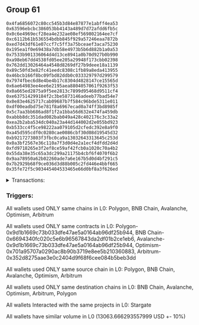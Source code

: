 ## Group 61

```0x3029be7687e12158c8e68f5fbfa1c51e4a5f134d
0x4fa6856072c80cc545b3d84e87877e1abff4ea53
0x63596ebcbc386053bb4143a489d7d72afdd6fb5c
0x0c6e4969ecf28ea4e232ae08ef569802164ee7cf
0xc6112b61b536554bdbb845f929a57246eaa7872b
0xed7d43df61e07ccf7c5ff3a75bceaef3aca75230
0x195ea1f0e69438a7db58e4973b5b6d882b1a0a53
0x7533b901336064d4d13ce8941a0b70d927b0b990
0xa98eb67dd4538fd05ee205a29948f173cbb02398
0x762dd13026464a4548d8269df27b9deee18a1139
0x89c50fd3e82fc41eedc8308c1fb89a8eda413955
0x46bcb166f8bc09fbd82ddb0c033329797d299579
0x7974fbec6d8e4be4b17c8304d4828147ce15565d
0x6ae64983ee4ee6e2195aea8804057061f9263f53
0x0a665ed2875a9f5ee2813c7899d95468d9511cf4
0xe637514299184f2c3be5873146adeeb77bad54e7
0x0e83e4625717cab09687b7f584c96bde5311e011
0xdf00eadbd75e781f8a6967ecad0a74ff3bd8985f
0x5c7aa3bb686ad8f1f2a1bba56d632e474fa459db
0xabbb8dc351dad082bab049a428c402176c3c33a2
0xea2b2aba534dc040a23a44d144002d2e055bd923
0xb533cc4f5ce98222aa079105d2cfedc392e8a9f0
0xa45d595cdf0c0280cae0086cbf30d08d19545d32
0xb9217273803f3fbc0ca9a13032643313645c253d
0x0a3bf2567e36c110a7f3d0d4e2a1ecf4dfdd2d4d
0xfd9718265e3f2ef8ce59af42fcb0a1020c70a4b2
0x55da38e35c65a3dc299a21175b4cbf6f4070f6b2
0x9aa78950a62b02260ade7a6e167b5d0d4bf291c5
0x7b2929b68f9ce036d3d88b005c2fd446e4bbf665
0x35fe72f5c903445404533465e66d0bf8a3f626ed
```
<details>
<summary>Transactions:</summary>

Hashes: 

Wallet: 0x3029be7687e12158c8e68f5fbfa1c51e4a5f134d

       Hash: 0xa95c0de80f4d197bf90f651ddfc2f0752878f142580ba1589037f512bb36c07e
         - source chain: Polygon
         - destination chain: BNB Chain
         - project: Stargate
         - contract: 0x9d1b1669c73b033dfe47ae5a0164ab96df25b944
         - value USD: 2598.059928971
       Hash: 0x86efdf6ce1ce4ae63f7edb240108cd75f427541819abd63bf3c0f585224bf8be
         - source chain: BNB Chain
         - destination chain: Avalanche
         - project: Stargate
         - contract: 0x6694340fc020c5e6b96567843da2df01b2ce1eb6
         - value USD: 2598.56900977
       Hash: 0x4eab4cb7f50cb716eef00c60385e3399dc8519bddb2382a7c94bf01385a6b562
         - source chain: Avalanche
         - destination chain: Optimism
         - project: Stargate
         - contract: 0x9d1b1669c73b033dfe47ae5a0164ab96df25b944
         - value USD: 2595.524246438
       Hash: 0x4bb86129cf5ea6f33747d15eb1663d88b9f5ea68618cbb89b59e16577c4cac09
         - source chain: Optimism
         - destination chain: Arbitrum
         - project: Stargate
         - contract: 0x701a95707a0290ac8b90b3719e8ee5b210360883
         - value USD: 2593.947476908
       Hash: 0xe65c35d68c1e119bb2fc259b0d9bb10a743ebb850af3eac4b3b65a2da5f4394e
         - source chain: Arbitrum
         - destination chain: Optimism
         - project: Stargate
         - contract: 0x352d8275aae3e0c2404d9f68f6cee084b5beb3dd
         - value USD: 2592.391108852
       Hash: 0xe6afee6e71194d764519d0cd1c321cd33b1afdde374f47106aa5a35dc0a1beb3
         - source chain: Arbitrum
         - destination chain: Polygon
         - project: Stargate
         - contract: 0x352d8275aae3e0c2404d9f68f6cee084b5beb3dd
         - value USD: 85.174522619
Wallet: 0x4fa6856072c80cc545b3d84e87877e1abff4ea53

       Hash:0x384458eba333bea3d8693cab0dec75d03db921f36afebbea229e25b13208781f
         - source chain: Polygon
         - destination chain: BNB Chain
         - project: Stargate
         - contract: 0x9d1b1669c73b033dfe47ae5a0164ab96df25b944
         - value USD: 2598.137951132
       Hash:0xaae6459f0701b1107ede4670a517a85e26b3415eb5a1da7ecc4db79494a99a78
         - source chain: BNB Chain
         - destination chain: Arbitrum
         - project: Stargate
         - contract: 0x6694340fc020c5e6b96567843da2df01b2ce1eb6
         - value USD: 2597.044924854
       Hash:0x8990790470464e41c07cb8f9e72875e96ea10f38f2f325067a6580630905d298
         - source chain: Arbitrum
         - destination chain: Optimism
         - project: Stargate
         - contract: 0x352d8275aae3e0c2404d9f68f6cee084b5beb3dd
         - value USD: 2593.982489853
       Hash:0xb716b65b990afd5245c082acb163d6393bedac5cfac159444c10fa86120d4c56
         - source chain: Optimism
         - destination chain: Avalanche
         - project: Stargate
         - contract: 0x701a95707a0290ac8b90b3719e8ee5b210360883
         - value USD: 2591.833067351
       Hash:0x302a76599af8f480d925c1d0a6d5c16e1f2d960728887d4fe869d08de6f915b8
         - source chain: Avalanche
         - destination chain: Arbitrum
         - project: Stargate
         - contract: 0x9d1b1669c73b033dfe47ae5a0164ab96df25b944
         - value USD: 2587.298323341
       Hash:0x4e64d33965ad133f6b9f99493656e1ee0fbcbaeeb9f97f9f3d6234276b45ffac
         - source chain: Arbitrum
         - destination chain: Polygon
         - project: Stargate
         - contract: 0x352d8275aae3e0c2404d9f68f6cee084b5beb3dd
         - value USD: 81.95792674
       Hash:0xd1bb7b9ee1c3ec1ad6fd346c0a8a30133ce53b3a949948faf536e314be6d383f
         - source chain: Polygon
         - destination chain: Arbitrum
         - project: Stargate
         - contract: 0x9d1b1669c73b033dfe47ae5a0164ab96df25b944
         - value USD: 10.883507205
Wallet: 0x63596ebcbc386053bb4143a489d7d72afdd6fb5c

       Hash:0x4fd2d0719c8e13501c67555c7eb9686021086294f58e38f068858efe21c78869
         - source chain: Polygon
         - destination chain: BNB Chain
         - project: Stargate
         - contract: 0x9d1b1669c73b033dfe47ae5a0164ab96df25b944
         - value USD: 2498.209568396
       Hash:0xd6af6bdcafa3d191910bbded2027b96ea5b80dfd7eadf3c008c283894c8da651
         - source chain: BNB Chain
         - destination chain: Arbitrum
         - project: Stargate
         - contract: 0x6694340fc020c5e6b96567843da2df01b2ce1eb6
         - value USD: 2497.15858159
       Hash:0xb5fb6f54a73a68c61c729068fdff1150d8acf7bca1f031bbd9d400bc8e78e804
         - source chain: Arbitrum
         - destination chain: Optimism
         - project: Stargate
         - contract: 0x352d8275aae3e0c2404d9f68f6cee084b5beb3dd
         - value USD: 2494.213932513
       Hash:0x6f24cab0614a98f1ce9be4b4fd41c4726e3b3681a238ab4d175de6ace1467751
         - source chain: Optimism
         - destination chain: Avalanche
         - project: Stargate
         - contract: 0x701a95707a0290ac8b90b3719e8ee5b210360883
         - value USD: 2492.11520641
       Hash:0xc3c42a7573f0fd956367e38ffb4d0cf62f002215b495a34a1ae70301267a41ce
         - source chain: Avalanche
         - destination chain: Arbitrum
         - project: Stargate
         - contract: 0x9d1b1669c73b033dfe47ae5a0164ab96df25b944
         - value USD: 2488.639237324
       Hash:0x3efc2839f3f68e3c8bebdb0a16730785b9d98083895a44577da264534bd01feb
         - source chain: Arbitrum
         - destination chain: Polygon
         - project: Stargate
         - contract: 0x352d8275aae3e0c2404d9f68f6cee084b5beb3dd
         - value USD: 78.425778845
       Hash:0xf822ed7a78633b3968197e758434dd2acc11fcddd0d2492c981acdbb7d9e652b
         - source chain: Polygon
         - destination chain: Arbitrum
         - project: Stargate
         - contract: 0x9d1b1669c73b033dfe47ae5a0164ab96df25b944
         - value USD: 8.35596426
Wallet: 0x0c6e4969ecf28ea4e232ae08ef569802164ee7cf

       Hash:0xcd4d3d7644284b5f414d284bc84c46a08512a2d0945e933fe923cd1f804a52d8
         - source chain: Polygon
         - destination chain: BNB Chain
         - project: Stargate
         - contract: 0x9d1b1669c73b033dfe47ae5a0164ab96df25b944
         - value USD: 2598.137951132
       Hash:0x2dcdeef7524f76710f11cb4a19d2b6127099c6e4b469ebe5a177289c756d54b7
         - source chain: BNB Chain
         - destination chain: Arbitrum
         - project: Stargate
         - contract: 0x6694340fc020c5e6b96567843da2df01b2ce1eb6
         - value USD: 2597.044924854
       Hash:0x79c04a2ebd3eaaf14626781dda39c2bf683b9191d008e7275120d37b7472d2b5
         - source chain: Arbitrum
         - destination chain: Optimism
         - project: Stargate
         - contract: 0x352d8275aae3e0c2404d9f68f6cee084b5beb3dd
         - value USD: 2593.982489853
       Hash:0x92dcfe30633a23a89a1112cb8fbec2d192446d3d0350af6a65692c679271f119
         - source chain: Optimism
         - destination chain: Avalanche
         - project: Stargate
         - contract: 0x701a95707a0290ac8b90b3719e8ee5b210360883
         - value USD: 2591.895023949
       Hash:0xf3c827ca30a1623790ebdd4f2b8b3a9316dc2a8a7fd425a859dd1827f365b915
         - source chain: Avalanche
         - destination chain: Arbitrum
         - project: Stargate
         - contract: 0x9d1b1669c73b033dfe47ae5a0164ab96df25b944
         - value USD: 2588.359934831
       Hash:0xa8128188b68f349c41ff59df606b633cf1022a5515f9210657b516017dc812e1
         - source chain: Arbitrum
         - destination chain: Polygon
         - project: Stargate
         - contract: 0x352d8275aae3e0c2404d9f68f6cee084b5beb3dd
         - value USD: 87.675101907
       Hash:0x2270e189a9e8c10c952f56f97a8f1394ecdba92d9b2156594b654bdff8f3f346
         - source chain: Polygon
         - destination chain: Arbitrum
         - project: Stargate
         - contract: 0x9d1b1669c73b033dfe47ae5a0164ab96df25b944
         - value USD: 10.596200911
Wallet: 0xc6112b61b536554bdbb845f929a57246eaa7872b

       Hash:0x0ffe715ebfaa1e5b40c6b5da83f878da352eec0436f12a58a42eaadd2f8d4c0b
         - source chain: Polygon
         - destination chain: BNB Chain
         - project: Stargate
         - contract: 0x9d1b1669c73b033dfe47ae5a0164ab96df25b944
         - value USD: 2598.137951132
       Hash:0xc4e034e6d8aa3cac8e4b26c4974f84f586a121540becc9218d7fd04a3bee4b67
         - source chain: BNB Chain
         - destination chain: Arbitrum
         - project: Stargate
         - contract: 0x6694340fc020c5e6b96567843da2df01b2ce1eb6
         - value USD: 2597.044924854
       Hash:0x72478ff80a0619e22b89ace12b512c2ece9fcfe1cb87f8605e0087c7a9f5508e
         - source chain: Arbitrum
         - destination chain: Optimism
         - project: Stargate
         - contract: 0x352d8275aae3e0c2404d9f68f6cee084b5beb3dd
         - value USD: 2593.982489853
       Hash:0x1a509281b3ee34847906b04a2e266293f73904251b9114fb6f2a426c9e664803
         - source chain: Optimism
         - destination chain: Avalanche
         - project: Stargate
         - contract: 0x701a95707a0290ac8b90b3719e8ee5b210360883
         - value USD: 2591.82253636
       Hash:0x89fd1f088685c56108021cae2e8d17f34d252fe525e283f19c73f58d1477bc1f
         - source chain: Avalanche
         - destination chain: Arbitrum
         - project: Stargate
         - contract: 0x9d1b1669c73b033dfe47ae5a0164ab96df25b944
         - value USD: 2588.287489712
       Hash:0x6d008f48d345bbbdfc7fb007d852d1e567972bd7f5730c32ad7de8da9391d80d
         - source chain: Arbitrum
         - destination chain: Polygon
         - project: Stargate
         - contract: 0x352d8275aae3e0c2404d9f68f6cee084b5beb3dd
         - value USD: 81.18498633
       Hash:0x0e2468a422a5d4e06b0bc966125196a103d326e8124e87bb1333d602d95b1dca
         - source chain: Polygon
         - destination chain: Arbitrum
         - project: Stargate
         - contract: 0x9d1b1669c73b033dfe47ae5a0164ab96df25b944
         - value USD: 10.111735282
Wallet: 0xed7d43df61e07ccf7c5ff3a75bceaef3aca75230

       Hash:0xad386ee52f45fca2ba9736e8467b77ac1a7fcf92a931b100a8eaa324be99cd32
         - source chain: Polygon
         - destination chain: BNB Chain
         - project: Stargate
         - contract: 0x9d1b1669c73b033dfe47ae5a0164ab96df25b944
         - value USD: 2498.209568396
       Hash:0xef82d0a254e56b755861a5bfab35c34d2b6ca56ac37a86488828fe1c43df018e
         - source chain: BNB Chain
         - destination chain: Arbitrum
         - project: Stargate
         - contract: 0x6694340fc020c5e6b96567843da2df01b2ce1eb6
         - value USD: 2497.15858159
       Hash:0x8d5b3f4fb360641390607cfe5493369c2503e890addb0422b8f581e6d57a8c0d
         - source chain: Arbitrum
         - destination chain: Optimism
         - project: Stargate
         - contract: 0x352d8275aae3e0c2404d9f68f6cee084b5beb3dd
         - value USD: 2494.213932513
       Hash:0xb7800ef7d5d25b6b230cc66adad48afd32c3398a23999c8a3a010be63ae4d84d
         - source chain: Optimism
         - destination chain: Avalanche
         - project: Stargate
         - contract: 0x701a95707a0290ac8b90b3719e8ee5b210360883
         - value USD: 2492.196822591
       Hash:0xc6af16c2cc66859d464105c26cb14f985a16ae905ad595b835913489b131c62a
         - source chain: Avalanche
         - destination chain: Arbitrum
         - project: Stargate
         - contract: 0x9d1b1669c73b033dfe47ae5a0164ab96df25b944
         - value USD: 2488.720805103
       Hash:0x0d75390a9311c7da5b7fc3f06b7c19a41d58d68f17082f08f7eb2a89b51cbc91
         - source chain: Arbitrum
         - destination chain: Polygon
         - project: Stargate
         - contract: 0x352d8275aae3e0c2404d9f68f6cee084b5beb3dd
         - value USD: 79.183386486
       Hash:0xd70cab0f2b61cb1372fa592d50b69cf0080ccec9fcb3a46fec55c4d2924e4d2d
         - source chain: Polygon
         - destination chain: Arbitrum
         - project: Stargate
         - contract: 0x9d1b1669c73b033dfe47ae5a0164ab96df25b944
         - value USD: 9.064804967
Wallet: 0x195ea1f0e69438a7db58e4973b5b6d882b1a0a53

       Hash:0xc2faf765cea731433d4db5c08c7f550a4f75460c9c0888cbeef47a2a4f2075de
         - source chain: Polygon
         - destination chain: BNB Chain
         - project: Stargate
         - contract: 0x9d1b1669c73b033dfe47ae5a0164ab96df25b944
         - value USD: 2498.209568396
       Hash:0x1f3e5cc54569d9d696c3666f1a7099d9896f2d85747528fee1ebcf609e3eccaa
         - source chain: BNB Chain
         - destination chain: Arbitrum
         - project: Stargate
         - contract: 0x6694340fc020c5e6b96567843da2df01b2ce1eb6
         - value USD: 2497.15858159
       Hash:0xa89d54ef685dfba665fbcd720885e29ad7aee746f56eb903e9ad3d36ff55fee1
         - source chain: Arbitrum
         - destination chain: Optimism
         - project: Stargate
         - contract: 0x352d8275aae3e0c2404d9f68f6cee084b5beb3dd
         - value USD: 2492.214564631
       Hash:0x212d1b64a94d830a52d3d488830102059a34e17c6d49cae0f5fdf2eb839aaf0c
         - source chain: Optimism
         - destination chain: Avalanche
         - project: Stargate
         - contract: 0x701a95707a0290ac8b90b3719e8ee5b210360883
         - value USD: 2490.169107658
       Hash:0xf1fd145e389d72a5d41868b74d00eccd4a9ab870bf81a91536f6f8b9165fc30e
         - source chain: Avalanche
         - destination chain: Arbitrum
         - project: Stargate
         - contract: 0x9d1b1669c73b033dfe47ae5a0164ab96df25b944
         - value USD: 2486.694291315
       Hash:0x0d0b4d12f133be7a94a3e40d66a2f8d902a7dea2f81c6e482913ec4ebd7b70a5
         - source chain: Arbitrum
         - destination chain: Polygon
         - project: Stargate
         - contract: 0x352d8275aae3e0c2404d9f68f6cee084b5beb3dd
         - value USD: 83.367236659
       Hash:0xb59d491079945fd8468988e8f5088847379a1e5f72e33c88df989b5331573454
         - source chain: Polygon
         - destination chain: Arbitrum
         - project: Stargate
         - contract: 0x9d1b1669c73b033dfe47ae5a0164ab96df25b944
         - value USD: 10.241916101
Wallet: 0x7533b901336064d4d13ce8941a0b70d927b0b990

       Hash:0x9e456be1576dbcd24be29cf30f62946bcccb6eebed117c7e50d915db62b70b33
         - source chain: Polygon
         - destination chain: BNB Chain
         - project: Stargate
         - contract: 0x9d1b1669c73b033dfe47ae5a0164ab96df25b944
         - value USD: 2498.209568396
       Hash:0x97fa3f86ee7cb54f75788cc1cd84d1b3177b121c6e720e104cd7881a6bb5ace5
         - source chain: BNB Chain
         - destination chain: Arbitrum
         - project: Stargate
         - contract: 0x6694340fc020c5e6b96567843da2df01b2ce1eb6
         - value USD: 2497.15858159
       Hash:0x30e41963cd6fe0a4ae7d23be4187c6707b285f032cc640c41066ea1e93acfca3
         - source chain: Arbitrum
         - destination chain: Optimism
         - project: Stargate
         - contract: 0x352d8275aae3e0c2404d9f68f6cee084b5beb3dd
         - value USD: 2492.214564631
       Hash:0xcd400c82f6384954076d3eda7e7bc0b9cfd89c8ae7f20f5c53b5963e08a05f6c
         - source chain: Optimism
         - destination chain: Avalanche
         - project: Stargate
         - contract: 0x701a95707a0290ac8b90b3719e8ee5b210360883
         - value USD: 2490.159387897
       Hash:0x2ce6a7557c743f30bcbc0da5a24c272547f989299d1556ffab7ea9b2f6ca8da1
         - source chain: Avalanche
         - destination chain: Arbitrum
         - project: Stargate
         - contract: 0x9d1b1669c73b033dfe47ae5a0164ab96df25b944
         - value USD: 2486.684576483
       Hash:0x80f009bafba7092f2f2ec003ea5377c6d39bfa778257a70910dd8c1899dcc2e8
         - source chain: Arbitrum
         - destination chain: Polygon
         - project: Stargate
         - contract: 0x352d8275aae3e0c2404d9f68f6cee084b5beb3dd
         - value USD: 88.302327433
       Hash:0x5f56d7980815d2c19f1433d17e2279f9449fec4ebdbb7cd7ce88cb42a1fc0867
         - source chain: Polygon
         - destination chain: Arbitrum
         - project: Stargate
         - contract: 0x9d1b1669c73b033dfe47ae5a0164ab96df25b944
         - value USD: 10.170048014
Wallet: 0xa98eb67dd4538fd05ee205a29948f173cbb02398

       Hash:0x5c321799c17fc0578c706620c2ef9d6865b03c874a166a47b3faeb735e99b257
         - source chain: Polygon
         - destination chain: BNB Chain
         - project: Stargate
         - contract: 0x9d1b1669c73b033dfe47ae5a0164ab96df25b944
         - value USD: 2598.137951132
       Hash:0xa1fc6e78ba9f51fd0133fed3b7f4bb7eee811683df067f954e127f1a9febbf76
         - source chain: BNB Chain
         - destination chain: Arbitrum
         - project: Stargate
         - contract: 0x6694340fc020c5e6b96567843da2df01b2ce1eb6
         - value USD: 2597.044924854
       Hash:0x07533e13b7d096fba55c45d0a8e7d14d499b4148224f18e89056ec784645a44f
         - source chain: Arbitrum
         - destination chain: Optimism
         - project: Stargate
         - contract: 0x352d8275aae3e0c2404d9f68f6cee084b5beb3dd
         - value USD: 2593.982489853
       Hash:0x753e4c78dfe6c7b68359c59a17ca5687c4450ca9486e485f18502d371749050f
         - source chain: Optimism
         - destination chain: Avalanche
         - project: Stargate
         - contract: 0x701a95707a0290ac8b90b3719e8ee5b210360883
         - value USD: 2591.81014284
       Hash:0xda2aba6023cddf9a5db59963623be5a0b10191f81c34317be0ad0909509d3485
         - source chain: Avalanche
         - destination chain: Arbitrum
         - project: Stargate
         - contract: 0x9d1b1669c73b033dfe47ae5a0164ab96df25b944
         - value USD: 2588.275104101
       Hash:0xfae266874f469278148252a9969517114234540bfc0671da27a3b5f52c54c6a4
         - source chain: Arbitrum
         - destination chain: Polygon
         - project: Stargate
         - contract: 0x352d8275aae3e0c2404d9f68f6cee084b5beb3dd
         - value USD: 82.327497451
       Hash:0x395ecdcfa64fa56588fcec2c1e39fee9f34543e84911c6cd7bd58957692bdd24
         - source chain: Polygon
         - destination chain: Arbitrum
         - project: Stargate
         - contract: 0x9d1b1669c73b033dfe47ae5a0164ab96df25b944
         - value USD: 10.253202727
Wallet: 0x762dd13026464a4548d8269df27b9deee18a1139

       Hash:0xf2bc8317358b7243dbf3d5aef5035ac507533d3a83a0ac95089f7d2d6e88da11
         - source chain: Polygon
         - destination chain: BNB Chain
         - project: Stargate
         - contract: 0x9d1b1669c73b033dfe47ae5a0164ab96df25b944
         - value USD: 2697.985310855
       Hash:0x90f2c8b24cbf0544867e9873b97c263e5ba01f098b89588a2144b67bdc209869
         - source chain: BNB Chain
         - destination chain: Arbitrum
         - project: Stargate
         - contract: 0x6694340fc020c5e6b96567843da2df01b2ce1eb6
         - value USD: 2698.470551156
       Hash:0x77af3e1c346c7dd145fdbbe77fc6b96766d44df6c55b9e94beb2731b3ce254a8
         - source chain: Arbitrum
         - destination chain: Optimism
         - project: Stargate
         - contract: 0x352d8275aae3e0c2404d9f68f6cee084b5beb3dd
         - value USD: 2695.288514882
       Hash:0x9f5ba85a5f3019decafc505a8ca40243df9f1ec280286a48d29ff85d9cfd38f6
         - source chain: Optimism
         - destination chain: Avalanche
         - project: Stargate
         - contract: 0x701a95707a0290ac8b90b3719e8ee5b210360883
         - value USD: 2693.087328677
       Hash:0x9f8fa6bfbcaf09db9fdd04a80e1afb9d081e971ec6c4118b01aa72142647d967
         - source chain: Avalanche
         - destination chain: Arbitrum
         - project: Stargate
         - contract: 0x9d1b1669c73b033dfe47ae5a0164ab96df25b944
         - value USD: 2688.492590437
       Hash:0x97888a409715ef39c4a5f543192b3d94668b1910f3b35a087858fa5760051f50
         - source chain: Arbitrum
         - destination chain: Polygon
         - project: Stargate
         - contract: 0x352d8275aae3e0c2404d9f68f6cee084b5beb3dd
         - value USD: 87.821890315
       Hash:0x075da28502d056849e9038d7caa837f99f547b570ec9d83ad5f21d5493c771fb
         - source chain: Polygon
         - destination chain: Arbitrum
         - project: Stargate
         - contract: 0x9d1b1669c73b033dfe47ae5a0164ab96df25b944
         - value USD: 10.742782999
Wallet: 0x89c50fd3e82fc41eedc8308c1fb89a8eda413955

       Hash:0x1582babf6e6d2727f82aa4199c041493b13c214128b0aed6b147eaef6eef351f
         - source chain: Polygon
         - destination chain: BNB Chain
         - project: Stargate
         - contract: 0x9d1b1669c73b033dfe47ae5a0164ab96df25b944
         - value USD: 2498.134547088
       Hash:0xa04f27f7b93f925160b142d2b601854a647c643978ff6e345f7effe07bd91cce
         - source chain: BNB Chain
         - destination chain: Arbitrum
         - project: Stargate
         - contract: 0x6694340fc020c5e6b96567843da2df01b2ce1eb6
         - value USD: 2498.583843181
       Hash:0x4a068fa90e3c7ac7c843c40d8bc7366baf3a35883b25073fa0ae0b179d086e36
         - source chain: Arbitrum
         - destination chain: Optimism
         - project: Stargate
         - contract: 0x352d8275aae3e0c2404d9f68f6cee084b5beb3dd
         - value USD: 2493.638145972
       Hash:0xb2e34adc229078a5bea39b0dff94de90a672ae84d38d4073078856c03bbb0ef1
         - source chain: Optimism
         - destination chain: Avalanche
         - project: Stargate
         - contract: 0x701a95707a0290ac8b90b3719e8ee5b210360883
         - value USD: 2491.611769418
       Hash:0xd29ba88ef322ffa939569faa65136b573f2972097b380b33f3aec15cb86f7090
         - source chain: Avalanche
         - destination chain: Arbitrum
         - project: Stargate
         - contract: 0x9d1b1669c73b033dfe47ae5a0164ab96df25b944
         - value USD: 2488.136097644
       Hash:0x140f17c5b016ae0b34a6fb687b056f6f1134a4eb6b93dc168cf35c3e9d3acd52
         - source chain: Arbitrum
         - destination chain: Polygon
         - project: Stargate
         - contract: 0x352d8275aae3e0c2404d9f68f6cee084b5beb3dd
         - value USD: 86.787021022
       Hash:0x5e2bae4999f8da0c8c8f330caebb64877cc5f019d8c96dcb94adf0e740ab59ef
         - source chain: Polygon
         - destination chain: Arbitrum
         - project: Stargate
         - contract: 0x9d1b1669c73b033dfe47ae5a0164ab96df25b944
         - value USD: 10.656562302
Wallet: 0x46bcb166f8bc09fbd82ddb0c033329797d299579

       Hash:0x20221ffa1b9e8563ceadb91fd4420da4c07e0a247266746904b798ddfca9aaee
         - source chain: Polygon
         - destination chain: BNB Chain
         - project: Stargate
         - contract: 0x9d1b1669c73b033dfe47ae5a0164ab96df25b944
         - value USD: 2598.137951132
       Hash:0x5804f32565537aa84c5d4d950f1c88d99853e604b4f7f9358d6e79462042162e
         - source chain: BNB Chain
         - destination chain: Avalanche
         - project: Stargate
         - contract: 0x6694340fc020c5e6b96567843da2df01b2ce1eb6
         - value USD: 2597.044924854
       Hash:0x461e85433846d52b4a77b2805601c0edc87c35e159bd20c801591f218d97d219
         - source chain: Avalanche
         - destination chain: Optimism
         - project: Stargate
         - contract: 0x9d1b1669c73b033dfe47ae5a0164ab96df25b944
         - value USD: 2594.001946643
       Hash:0xe7e0502d4a85a2f285d54b229bbc372e4da265a2be4aa3f65740682a12d1e484
         - source chain: Optimism
         - destination chain: Arbitrum
         - project: Stargate
         - contract: 0x701a95707a0290ac8b90b3719e8ee5b210360883
         - value USD: 2592.426101791
       Hash:0xf2a385fa9c67c23bf2e7e6de49aa0d9391043975e1d45cc31a1d99037719d249
         - source chain: Arbitrum
         - destination chain: Optimism
         - project: Stargate
         - contract: 0x352d8275aae3e0c2404d9f68f6cee084b5beb3dd
         - value USD: 2590.870647994
       Hash:0x74f2569cf9844d050b578e9ee46dbb378c2bf3d9bb481de48f5b9c8b10bcf9c9
         - source chain: Arbitrum
         - destination chain: Polygon
         - project: Stargate
         - contract: 0x352d8275aae3e0c2404d9f68f6cee084b5beb3dd
         - value USD: 78.80603673
       Hash:0x0211cbe8e3839a65a30d64ccfe36ac64ec40513c2f85874a41da65138f025f5c
         - source chain: Polygon
         - destination chain: Arbitrum
         - project: Stargate
         - contract: 0x9d1b1669c73b033dfe47ae5a0164ab96df25b944
         - value USD: 78.672205567
       Hash:0x1b4954fb6d1f2ed901ae0ba1bdc6d998ef690a324633e0f12f9709f332ac1535
         - source chain: Arbitrum
         - destination chain: Polygon
         - project: Stargate
         - contract: 0x352d8275aae3e0c2404d9f68f6cee084b5beb3dd
         - value USD: 78.623749353
Wallet: 0x7974fbec6d8e4be4b17c8304d4828147ce15565d

       Hash:0x72f10d3a956f621604a0b95af7f39e1ff54daf23efbcba62a1f16746642efa14
         - source chain: Polygon
         - destination chain: BNB Chain
         - project: Stargate
         - contract: 0x9d1b1669c73b033dfe47ae5a0164ab96df25b944
         - value USD: 2598.137951132
       Hash:0x162dd5fea473b65ed19887ced61926ff3b5a7146d0279e54f9c77e76b1573b08
         - source chain: BNB Chain
         - destination chain: Avalanche
         - project: Stargate
         - contract: 0x6694340fc020c5e6b96567843da2df01b2ce1eb6
         - value USD: 2597.044924854
       Hash:0xbd034a4f15cc463b0afd5352e39f400445faa8e37f85adf575ffb66bcd8e65be
         - source chain: Avalanche
         - destination chain: Optimism
         - project: Stargate
         - contract: 0x9d1b1669c73b033dfe47ae5a0164ab96df25b944
         - value USD: 2594.001946643
       Hash:0xed94eeeebf857165399cc4ca143a6f600f8d40e6d4ade99b06647f48977216b8
         - source chain: Optimism
         - destination chain: Arbitrum
         - project: Stargate
         - contract: 0x701a95707a0290ac8b90b3719e8ee5b210360883
         - value USD: 2592.426101791
       Hash:0xa9c70823a665ebbcdde65879e3a65c249b51a67374fe019d86c2edff7d5ae3cc
         - source chain: Arbitrum
         - destination chain: Optimism
         - project: Stargate
         - contract: 0x352d8275aae3e0c2404d9f68f6cee084b5beb3dd
         - value USD: 2590.870647994
       Hash:0xc6dea918ddeca8476128df95d514e2b1c18ddc265072b7633e31c366dba77f97
         - source chain: Arbitrum
         - destination chain: Polygon
         - project: Stargate
         - contract: 0x352d8275aae3e0c2404d9f68f6cee084b5beb3dd
         - value USD: 80.032051409
       Hash:0x2eb6b3b409ed50fe7129ba3e740ee64407d252ae8cc5b61b78b2d7fcf7efb6e5
         - source chain: Polygon
         - destination chain: Arbitrum
         - project: Stargate
         - contract: 0x9d1b1669c73b033dfe47ae5a0164ab96df25b944
         - value USD: 79.944154166
       Hash:0xdc2a3699c9aa5617eb0f5c7fa1fac8096691ab141a32414295b6847445ec4bba
         - source chain: Arbitrum
         - destination chain: Polygon
         - project: Stargate
         - contract: 0x352d8275aae3e0c2404d9f68f6cee084b5beb3dd
         - value USD: 79.894914432
Wallet: 0x6ae64983ee4ee6e2195aea8804057061f9263f53

       Hash:0x52f5b478bfdf2186aeccd4af49b8d11f21b089741682e58d2baccd538f5270aa
         - source chain: Polygon
         - destination chain: BNB Chain
         - project: Stargate
         - contract: 0x9d1b1669c73b033dfe47ae5a0164ab96df25b944
         - value USD: 2598.137951132
       Hash:0x74c2a11e61c4133c1a7b7628d77b103dc63beffee1bac6a96e6559b81fa9c611
         - source chain: BNB Chain
         - destination chain: Avalanche
         - project: Stargate
         - contract: 0x6694340fc020c5e6b96567843da2df01b2ce1eb6
         - value USD: 2597.044924854
       Hash:0x39b0a2296e35754640727da6a4c7c9e01f78c152dbfbb84da0c7a071181ffa93
         - source chain: Avalanche
         - destination chain: Optimism
         - project: Stargate
         - contract: 0x9d1b1669c73b033dfe47ae5a0164ab96df25b944
         - value USD: 2594.001946643
       Hash:0xb09cd09c71eab03573cae19529e08530f24740e88d119a0204e1c0cc41d493e1
         - source chain: Optimism
         - destination chain: Arbitrum
         - project: Stargate
         - contract: 0x701a95707a0290ac8b90b3719e8ee5b210360883
         - value USD: 2592.426101791
       Hash:0x75c0b162afc32b633448b212a4fba38cb66c9b429cf65d13922b4731a444df84
         - source chain: Arbitrum
         - destination chain: Optimism
         - project: Stargate
         - contract: 0x352d8275aae3e0c2404d9f68f6cee084b5beb3dd
         - value USD: 2590.870647994
       Hash:0xc26ae249d1d08c02e22c4245dbe26f983afae41729ea8f5a3af8de55f54bff0c
         - source chain: Arbitrum
         - destination chain: Polygon
         - project: Stargate
         - contract: 0x352d8275aae3e0c2404d9f68f6cee084b5beb3dd
         - value USD: 82.255719542
       Hash:0xc6924821ddfa4def2cf6ccaa40a4ac387a36d7d1c1ea80327b48c2e62534047c
         - source chain: Polygon
         - destination chain: Arbitrum
         - project: Stargate
         - contract: 0x9d1b1669c73b033dfe47ae5a0164ab96df25b944
         - value USD: 82.165381711
       Hash:0x916e0572d407db5cc92b72ea124ad126829322c84cf8dd9f2450e54cdd2599b6
         - source chain: Arbitrum
         - destination chain: Polygon
         - project: Stargate
         - contract: 0x352d8275aae3e0c2404d9f68f6cee084b5beb3dd
         - value USD: 82.114774142
Wallet: 0x0a665ed2875a9f5ee2813c7899d95468d9511cf4

       Hash:0x4ac277a2c0815b3b0c9c207371722536084646449edd41f4748647ffa334aef4
         - source chain: Polygon
         - destination chain: BNB Chain
         - project: Stargate
         - contract: 0x9d1b1669c73b033dfe47ae5a0164ab96df25b944
         - value USD: 2598.137951132
       Hash:0x21fedef0ece82b6531c5ab8149cdae997f5e5d2bdaf31e0729040828676c8ee3
         - source chain: BNB Chain
         - destination chain: Avalanche
         - project: Stargate
         - contract: 0x6694340fc020c5e6b96567843da2df01b2ce1eb6
         - value USD: 2597.044924854
       Hash:0xb682b01b9abe9e74963809a6657d60eb5c702d25f3809e3713bb5d9e56655b8e
         - source chain: Avalanche
         - destination chain: Optimism
         - project: Stargate
         - contract: 0x9d1b1669c73b033dfe47ae5a0164ab96df25b944
         - value USD: 2592.002563765
       Hash:0x11ead2b5d36017426e322604ea6e7c2d9366dcf638384942d7cc2e8a0e8d7b6d
         - source chain: Optimism
         - destination chain: Arbitrum
         - project: Stargate
         - contract: 0x701a95707a0290ac8b90b3719e8ee5b210360883
         - value USD: 2586.429197486
       Hash:0x488562ae6563d5dd9e2d83b1f6144603896f2ede10f9459f8f6bb914d90c1b53
         - source chain: Arbitrum
         - destination chain: Optimism
         - project: Stargate
         - contract: 0x352d8275aae3e0c2404d9f68f6cee084b5beb3dd
         - value USD: 2584.877340711
       Hash:0x6302bf2ae7feba40d8fa7f2f852ee30d4a371abdc87e8c7938fd2de3a7f01565
         - source chain: Arbitrum
         - destination chain: Polygon
         - project: Stargate
         - contract: 0x352d8275aae3e0c2404d9f68f6cee084b5beb3dd
         - value USD: 84.283571659
       Hash:0xc56a1a8274045935232bb8c3bca4181bb5d5924b54f6c428a1a4f70eea51de9a
         - source chain: Polygon
         - destination chain: Arbitrum
         - project: Stargate
         - contract: 0x9d1b1669c73b033dfe47ae5a0164ab96df25b944
         - value USD: 84.140439176
       Hash:0xde1395d603928f4b763b6ba78342f47c24f7913b8bd1509532e01cbef16a1f8c
         - source chain: Arbitrum
         - destination chain: Polygon
         - project: Stargate
         - contract: 0x352d8275aae3e0c2404d9f68f6cee084b5beb3dd
         - value USD: 84.088614744
Wallet: 0xe637514299184f2c3be5873146adeeb77bad54e7

       Hash:0xce76638a7c0aec45c062588c7fab4ff5c64398555e94946d3b187621d7385861
         - source chain: Polygon
         - destination chain: BNB Chain
         - project: Stargate
         - contract: 0x9d1b1669c73b033dfe47ae5a0164ab96df25b944
         - value USD: 2598.059928971
       Hash:0x969a0397939975d372eddc49d9dcdb7c76ce177adb7aad797ad4d459268aada8
         - source chain: BNB Chain
         - destination chain: Avalanche
         - project: Stargate
         - contract: 0x6694340fc020c5e6b96567843da2df01b2ce1eb6
         - value USD: 2598.527097582
       Hash:0x0fb647529c43ef65211626c91074010fa9133f30156af73844a078c48690e3fc
         - source chain: Avalanche
         - destination chain: Optimism
         - project: Stargate
         - contract: 0x9d1b1669c73b033dfe47ae5a0164ab96df25b944
         - value USD: 2595.482383234
       Hash:0x6c5b66a750d89972409f08f7e94248a5bad8febd8ff98084ed696344a104a22e
         - source chain: Optimism
         - destination chain: Arbitrum
         - project: Stargate
         - contract: 0x701a95707a0290ac8b90b3719e8ee5b210360883
         - value USD: 2593.905639025
       Hash:0x9fd204e0cb00e0039104794030cca89afee630c9c091c6721400cc9bcfad826a
         - source chain: Arbitrum
         - destination chain: Optimism
         - project: Stargate
         - contract: 0x352d8275aae3e0c2404d9f68f6cee084b5beb3dd
         - value USD: 2592.349296976
       Hash:0xc7cf8faf9335e8de41542aabf6f7874557bc1549d15aca8387197b358d09c1b3
         - source chain: Arbitrum
         - destination chain: Polygon
         - project: Stargate
         - contract: 0x352d8275aae3e0c2404d9f68f6cee084b5beb3dd
         - value USD: 85.444131406
       Hash:0xb71ff69a6dc7e8ecab73ac28752c2497ecbe1c5d488469dbcdd66add03bb1170
         - source chain: Polygon
         - destination chain: Arbitrum
         - project: Stargate
         - contract: 0x9d1b1669c73b033dfe47ae5a0164ab96df25b944
         - value USD: 85.299027359
       Hash:0x34f7b427fb1abc9ad9f3f21bd88a9c3996c0b53f5ae664de099fbb41e1384209
         - source chain: Arbitrum
         - destination chain: Polygon
         - project: Stargate
         - contract: 0x352d8275aae3e0c2404d9f68f6cee084b5beb3dd
         - value USD: 85.246489236
Wallet: 0x0e83e4625717cab09687b7f584c96bde5311e011

       Hash:0xf2bebc3323a73bb155c0fd6182dc06ff71b9ad3eaabe7f7433ecdba7a3453f89
         - source chain: Polygon
         - destination chain: BNB Chain
         - project: Stargate
         - contract: 0x9d1b1669c73b033dfe47ae5a0164ab96df25b944
         - value USD: 2598.059928971
       Hash:0xff41e3bac014817d098fe155ddc79ebcf7667e1552b08dd17163a2c9cbb0398d
         - source chain: BNB Chain
         - destination chain: Avalanche
         - project: Stargate
         - contract: 0x6694340fc020c5e6b96567843da2df01b2ce1eb6
         - value USD: 2598.569724387
       Hash:0x6c3182a966f617f7bb35fd8e3ca59bd978e7047eae2a5945655eb699f37c08b0
         - source chain: Avalanche
         - destination chain: Optimism
         - project: Stargate
         - contract: 0x9d1b1669c73b033dfe47ae5a0164ab96df25b944
         - value USD: 2593.525576768
       Hash:0xf9dc9d444fe6ef6fd0d155730deaa0f9dbe570078f68fe2f45db5b4732987f3f
         - source chain: Optimism
         - destination chain: Arbitrum
         - project: Stargate
         - contract: 0x701a95707a0290ac8b90b3719e8ee5b210360883
         - value USD: 2587.951285806
       Hash:0x4e5f1c29062530f6d91e81f2d8db0a531266081d306e0c423be96a05b4274c8f
         - source chain: Arbitrum
         - destination chain: Optimism
         - project: Stargate
         - contract: 0x352d8275aae3e0c2404d9f68f6cee084b5beb3dd
         - value USD: 2586.398515771
       Hash:0x9992fe6fb461d69b00c78504de36d2f405d8901bc76565812d6a269db4372c9e
         - source chain: Arbitrum
         - destination chain: Polygon
         - project: Stargate
         - contract: 0x352d8275aae3e0c2404d9f68f6cee084b5beb3dd
         - value USD: 81.15730603
       Hash:0x5a2d5c1311fe4e087e93f16ed16c937332d335cda5bc7223604b7fb610bb6103
         - source chain: Polygon
         - destination chain: Arbitrum
         - project: Stargate
         - contract: 0x9d1b1669c73b033dfe47ae5a0164ab96df25b944
         - value USD: 81.019481603
       Hash:0xf73d32262ae71e56dd760629b5308adcffb913552e50821e5bca115b6d9aef6b
         - source chain: Arbitrum
         - destination chain: Polygon
         - project: Stargate
         - contract: 0x352d8275aae3e0c2404d9f68f6cee084b5beb3dd
         - value USD: 80.969579521
Wallet: 0xdf00eadbd75e781f8a6967ecad0a74ff3bd8985f

       Hash:0x8764a7262fa72b0052f5c290e43bc06a2611d65c79c39d0d8bb9a09eb31198b5
         - source chain: Polygon
         - destination chain: Avalanche
         - project: Stargate
         - contract: 0x9d1b1669c73b033dfe47ae5a0164ab96df25b944
         - value USD: 2598.451434171
       Hash:0x7ae24032a7d616c6a808c56ad762f2aef74979b6c134f7ec9946010fc10ba88a
         - source chain: Avalanche
         - destination chain: BNB Chain
         - project: Stargate
         - contract: 0x9d1b1669c73b033dfe47ae5a0164ab96df25b944
         - value USD: 2597.432211666
       Hash:0x1de7bafbc7e8434cb72cb9cc6b74a8661584aaa1e8abf5fdba74fd7a3571b253
         - source chain: BNB Chain
         - destination chain: Arbitrum
         - project: Stargate
         - contract: 0x6694340fc020c5e6b96567843da2df01b2ce1eb6
         - value USD: 2596.320008951
       Hash:0xe8b36a855bed2f08be4accf73336606d0136e18e71a4c674f00d70765c52b82e
         - source chain: Arbitrum
         - destination chain: Optimism
         - project: Stargate
         - contract: 0x352d8275aae3e0c2404d9f68f6cee084b5beb3dd
         - value USD: 2593.258429198
       Hash:0x0e06c68a809c41cfc5bfc73df511eabda026019aac28002599a0ed95c2fd4c0b
         - source chain: Optimism
         - destination chain: Arbitrum
         - project: Stargate
         - contract: 0x701a95707a0290ac8b90b3719e8ee5b210360883
         - value USD: 2587.703739495
       Hash:0x62df476b2be1e3eae05d0f31949dd531a01e6cb510d684f8f9ce729996503cb7
         - source chain: Arbitrum
         - destination chain: Polygon
         - project: Stargate
         - contract: 0x352d8275aae3e0c2404d9f68f6cee084b5beb3dd
         - value USD: 86.594370499
       Hash:0x937755efbd062a0c76a022775d253f6ba2e9b278867ca346ed123c2b7080e51c
         - source chain: Polygon
         - destination chain: Arbitrum
         - project: Stargate
         - contract: 0x9d1b1669c73b033dfe47ae5a0164ab96df25b944
         - value USD: 86.499279927
       Hash:0x1c464b4b9f494d641ec9b22be988ba609a787c40182e1284df0cd831b7ff23dd
         - source chain: Arbitrum
         - destination chain: Polygon
         - project: Stargate
         - contract: 0x352d8275aae3e0c2404d9f68f6cee084b5beb3dd
         - value USD: 86.44600244
Wallet: 0x5c7aa3bb686ad8f1f2a1bba56d632e474fa459db

       Hash:0x077a5ebc5b4f5cb7f887eead344093ba0332c3f7285232aa91ed302a85dca6a8
         - source chain: Polygon
         - destination chain: BNB Chain
         - project: Stargate
         - contract: 0x9d1b1669c73b033dfe47ae5a0164ab96df25b944
         - value USD: 2598.137951132
       Hash:0x96d5188db0a960c0ae479c3ee70ad29d2cc35173e7ad8c0dc09e35c9108f5666
         - source chain: BNB Chain
         - destination chain: Avalanche
         - project: Stargate
         - contract: 0x6694340fc020c5e6b96567843da2df01b2ce1eb6
         - value USD: 2597.044924854
       Hash:0x3bce779c6fde0f456eab0ec449e73feab65812da92bb970bd466dd6e733e1d6f
         - source chain: Avalanche
         - destination chain: Optimism
         - project: Stargate
         - contract: 0x9d1b1669c73b033dfe47ae5a0164ab96df25b944
         - value USD: 2594.001946643
       Hash:0x02677cf38a7da32bd5f56fbcc7c9e83b80b0fce8b550aac5460f6d73712dbee2
         - source chain: Optimism
         - destination chain: Arbitrum
         - project: Stargate
         - contract: 0x701a95707a0290ac8b90b3719e8ee5b210360883
         - value USD: 2592.426101791
       Hash:0xeb38ebdf77caec6bdba6f5b742be913388558f6497f392f31a606bc8d28b6819
         - source chain: Arbitrum
         - destination chain: Optimism
         - project: Stargate
         - contract: 0x352d8275aae3e0c2404d9f68f6cee084b5beb3dd
         - value USD: 2590.870647994
       Hash:0x973b1ce91a517116d591a391ec0fc912545de36cfd2aa8f2e981613fb15670f1
         - source chain: Arbitrum
         - destination chain: Polygon
         - project: Stargate
         - contract: 0x352d8275aae3e0c2404d9f68f6cee084b5beb3dd
         - value USD: 87.144812009
       Hash:0x6f05db91e37d0bb70b45e125a8def08da5a353d9f8c307ffda6bb2e9ec7b82fa
         - source chain: Polygon
         - destination chain: Arbitrum
         - project: Stargate
         - contract: 0x9d1b1669c73b033dfe47ae5a0164ab96df25b944
         - value USD: 87.049105553
       Hash:0x212008a5045d71af9d32d1595342114bc23f891b13fcaaa33f8853fea847defc
         - source chain: Arbitrum
         - destination chain: Polygon
         - project: Stargate
         - contract: 0x352d8275aae3e0c2404d9f68f6cee084b5beb3dd
         - value USD: 86.995489195
Wallet: 0xabbb8dc351dad082bab049a428c402176c3c33a2

       Hash:0x4d07cb4ae9ad386a98ae7872fc4d819fb2fe3bed911724d53fd87d4eb3e35359
         - source chain: Polygon
         - destination chain: Avalanche
         - project: Stargate
         - contract: 0x9d1b1669c73b033dfe47ae5a0164ab96df25b944
         - value USD: 2598.477030441
       Hash:0x760c34277c2264d89ccd26bde164fcdbbebb2ed4e18ea4ae8365812afc03bffa
         - source chain: Avalanche
         - destination chain: BNB Chain
         - project: Stargate
         - contract: 0x9d1b1669c73b033dfe47ae5a0164ab96df25b944
         - value USD: 2595.898025406
       Hash:0x0a9404a17283fb61e94ce89b5653f453bf8639abefb530e42ce63e84fd583a6f
         - source chain: BNB Chain
         - destination chain: Arbitrum
         - project: Stargate
         - contract: 0x6694340fc020c5e6b96567843da2df01b2ce1eb6
         - value USD: 2594.78647888
       Hash:0x9aaa7ccca06fce413e08426c0d956be3822bb4fd6889ed6eedf0d7317d40110c
         - source chain: Arbitrum
         - destination chain: Optimism
         - project: Stargate
         - contract: 0x352d8275aae3e0c2404d9f68f6cee084b5beb3dd
         - value USD: 2591.726707142
       Hash:0x85181f4b163a94740b740087a302eee53e067e4329483706cea1bcf164d507bf
         - source chain: Optimism
         - destination chain: Arbitrum
         - project: Stargate
         - contract: 0x701a95707a0290ac8b90b3719e8ee5b210360883
         - value USD: 2590.171671464
       Hash:0x6bb03f82067a997f868a9b463fa68c5374498a53a0e2b1626a05cfc306df8d20
         - source chain: Arbitrum
         - destination chain: Polygon
         - project: Stargate
         - contract: 0x352d8275aae3e0c2404d9f68f6cee084b5beb3dd
         - value USD: 87.615683545
       Hash:0xb9cdda154266129f99fc333a33fee2b6c85b79c58004a2879896fa0ddd86b47f
         - source chain: Polygon
         - destination chain: Arbitrum
         - project: Stargate
         - contract: 0x9d1b1669c73b033dfe47ae5a0164ab96df25b944
         - value USD: 87.519471652
       Hash:0x513fc3305ce7d881078e92afbefacf4633edfe63b8b0e8cdb7bb5ee78e24ebad
         - source chain: Arbitrum
         - destination chain: Polygon
         - project: Stargate
         - contract: 0x352d8275aae3e0c2404d9f68f6cee084b5beb3dd
         - value USD: 87.465565706
Wallet: 0xea2b2aba534dc040a23a44d144002d2e055bd923

       Hash:0xa5fd76d04c015a6b215bdef42447beeb664066267bdda36eddab86f003e9e4d2
         - source chain: Polygon
         - destination chain: BNB Chain
         - project: Stargate
         - contract: 0x9d1b1669c73b033dfe47ae5a0164ab96df25b944
         - value USD: 2498.209568396
       Hash:0x2706c0ebd274bc1944f9bab6679f0590d45c10d87251687a127b0f60c02ef30f
         - source chain: BNB Chain
         - destination chain: Avalanche
         - project: Stargate
         - contract: 0x6694340fc020c5e6b96567843da2df01b2ce1eb6
         - value USD: 2497.15858159
       Hash:0xd9a469359b52f849c5f731ad34304cc4e5178970a34ad4219ddbbe4723928e7d
         - source chain: Avalanche
         - destination chain: Optimism
         - project: Stargate
         - contract: 0x9d1b1669c73b033dfe47ae5a0164ab96df25b944
         - value USD: 2492.233258086
       Hash:0xd7f8aa37080d072f26aa959911bf84160e296e07854ce164701996a7908f0da9
         - source chain: Optimism
         - destination chain: Arbitrum
         - project: Stargate
         - contract: 0x701a95707a0290ac8b90b3719e8ee5b210360883
         - value USD: 2486.720501148
       Hash:0xeb12742076b4bf4c978511a816e2afe3f1be516594d5e87fe62502fb47470271
         - source chain: Arbitrum
         - destination chain: Optimism
         - project: Stargate
         - contract: 0x352d8275aae3e0c2404d9f68f6cee084b5beb3dd
         - value USD: 2485.228469365
       Hash:0x70c906e012207b0e31ee82bdf6826791cf4aa4ef2fba39ed8053fabe068a8bd0
         - source chain: Arbitrum
         - destination chain: Polygon
         - project: Stargate
         - contract: 0x352d8275aae3e0c2404d9f68f6cee084b5beb3dd
         - value USD: 85.638739708
       Hash:0x06c88644abc03de4517c88d047c0fa2e2f9bf94ab058be61d88fbdf7b2fbf885
         - source chain: Polygon
         - destination chain: Arbitrum
         - project: Stargate
         - contract: 0x9d1b1669c73b033dfe47ae5a0164ab96df25b944
         - value USD: 85.493305769
       Hash:0xdaf945f9286ab3810b2785cd810558a0e97959852d6f9a2415690d1da8577e57
         - source chain: Arbitrum
         - destination chain: Polygon
         - project: Stargate
         - contract: 0x352d8275aae3e0c2404d9f68f6cee084b5beb3dd
         - value USD: 85.440648511
Wallet: 0xb533cc4f5ce98222aa079105d2cfedc392e8a9f0

       Hash:0x167ee2d7187445a36560d5d18b2186970ab8af2593fd9a41aa35b1b9f106b302
         - source chain: Polygon
         - destination chain: BNB Chain
         - project: Stargate
         - contract: 0x9d1b1669c73b033dfe47ae5a0164ab96df25b944
         - value USD: 2498.209568396
       Hash:0xc2d1fb940ad55ca35b320b510ff118abffb077bf544c69193d3d02d7a1406630
         - source chain: BNB Chain
         - destination chain: Avalanche
         - project: Stargate
         - contract: 0x6694340fc020c5e6b96567843da2df01b2ce1eb6
         - value USD: 2497.15858159
       Hash:0xd4a620b6e054fdb632e5941f024ea922a76a9b0a33450faaf3ee02691b6b6f75
         - source chain: Avalanche
         - destination chain: Optimism
         - project: Stargate
         - contract: 0x9d1b1669c73b033dfe47ae5a0164ab96df25b944
         - value USD: 2494.232640965
       Hash:0x10d770d53eadecb420398a0d6657ee97c3d8c0d7fda35893493cb978815d5d85
         - source chain: Optimism
         - destination chain: Arbitrum
         - project: Stargate
         - contract: 0x701a95707a0290ac8b90b3719e8ee5b210360883
         - value USD: 2492.717405453
       Hash:0x257dce09e56782a59ccd4d25377c52aa3e4744da6c9ec66eda0947f6944f6593
         - source chain: Arbitrum
         - destination chain: Optimism
         - project: Stargate
         - contract: 0x352d8275aae3e0c2404d9f68f6cee084b5beb3dd
         - value USD: 2491.221776648
       Hash:0xb09fad1867d756950313930b4e7706b50bd156a52ba93c837e590ce83f92ea58
         - source chain: Arbitrum
         - destination chain: Polygon
         - project: Stargate
         - contract: 0x352d8275aae3e0c2404d9f68f6cee084b5beb3dd
         - value USD: 83.342563628
       Hash:0xdaecddadbfdc06e8047b011a1c7a6c514ab721b02b2ea19ac1ff05fd8f08f3cf
         - source chain: Polygon
         - destination chain: Arbitrum
         - project: Stargate
         - contract: 0x9d1b1669c73b033dfe47ae5a0164ab96df25b944
         - value USD: 83.201028401
       Hash:0xcb3d73df4f3f202608c8c01aa45c25ff3ef5d65af69baad160382fac9cc3f7dc
         - source chain: Arbitrum
         - destination chain: Polygon
         - project: Stargate
         - contract: 0x352d8275aae3e0c2404d9f68f6cee084b5beb3dd
         - value USD: 83.149782124
Wallet: 0xa45d595cdf0c0280cae0086cbf30d08d19545d32

       Hash:0xe2206f46695a83ef1da3f34f8ca019be648cdc28faff7380735606751c2131d0
         - source chain: Polygon
         - destination chain: Avalanche
         - project: Stargate
         - contract: 0x9d1b1669c73b033dfe47ae5a0164ab96df25b944
         - value USD: 2548.4682204
       Hash:0x5a03c043c431e1ecc9af47715937e76fe9f38e95b7308b16b836925197c733fd
         - source chain: Avalanche
         - destination chain: BNB Chain
         - project: Stargate
         - contract: 0x9d1b1669c73b033dfe47ae5a0164ab96df25b944
         - value USD: 2547.468068653
       Hash:0x416c1f7b1376fc047ea6ce22c2e9d11d2c0c1fe3216a1cd78f6d166f7cb6c061
         - source chain: BNB Chain
         - destination chain: Arbitrum
         - project: Stargate
         - contract: 0x6694340fc020c5e6b96567843da2df01b2ce1eb6
         - value USD: 2546.377260685
       Hash:0xba16494acdfcc18f7444ddce98532ab1b6895fa2738144d0695f071780c70d89
         - source chain: Arbitrum
         - destination chain: Optimism
         - project: Stargate
         - contract: 0x352d8275aae3e0c2404d9f68f6cee084b5beb3dd
         - value USD: 2543.374573648
       Hash:0x8ed342c1752b41bb8ab7166a358864b57ed0e271a193e7378029331067e6ec4d
         - source chain: Optimism
         - destination chain: Arbitrum
         - project: Stargate
         - contract: 0x701a95707a0290ac8b90b3719e8ee5b210360883
         - value USD: 2540.848865269
       Hash:0x09c4c4981e977f49962f89e55410014eed3d44ccb1fb694df958d53e80713330
         - source chain: Arbitrum
         - destination chain: Polygon
         - project: Stargate
         - contract: 0x352d8275aae3e0c2404d9f68f6cee084b5beb3dd
         - value USD: 78.607857357
       Hash:0xa1a60aaf3a3afc41a3b605b4e887b0c31fab1b1ac6fcec433ecb3066de157b10
         - source chain: Polygon
         - destination chain: Arbitrum
         - project: Stargate
         - contract: 0x9d1b1669c73b033dfe47ae5a0164ab96df25b944
         - value USD: 78.521566176
       Hash:0x33d270524094c3ee81c71d8134dee048a7032515e2d34dbea4524b3d3df6c1e3
         - source chain: Arbitrum
         - destination chain: Polygon
         - project: Stargate
         - contract: 0x352d8275aae3e0c2404d9f68f6cee084b5beb3dd
         - value USD: 78.473202392
Wallet: 0xb9217273803f3fbc0ca9a13032643313645c253d

       Hash:0xbb8d094d15c5bdb82f85eac78b071bc8e25e65bf94acf7769a08fdd214286fdc
         - source chain: Polygon
         - destination chain: Avalanche
         - project: Stargate
         - contract: 0x9d1b1669c73b033dfe47ae5a0164ab96df25b944
         - value USD: 2598.426666136
       Hash:0x26ce052d514fffb009f9baa8a1ebb036a4df58b071568ca13223960ac612b5fc
         - source chain: Avalanche
         - destination chain: BNB Chain
         - project: Stargate
         - contract: 0x9d1b1669c73b033dfe47ae5a0164ab96df25b944
         - value USD: 2595.847711738
       Hash:0x20c18804778b7d5f525585e1642abd4d442a4cd7e845116cebf4d28e6113abae
         - source chain: BNB Chain
         - destination chain: Arbitrum
         - project: Stargate
         - contract: 0x6694340fc020c5e6b96567843da2df01b2ce1eb6
         - value USD: 2594.736187458
       Hash:0x618bc21a3c51bfc7be31d3371c014729ab30dc96b3cb45d17bc6cef60e1e2940
         - source chain: Arbitrum
         - destination chain: Optimism
         - project: Stargate
         - contract: 0x352d8275aae3e0c2404d9f68f6cee084b5beb3dd
         - value USD: 2591.676475874
       Hash:0x288fdb6a1c5fe0425ab24d1c774895a10291470e1c152d59b2d8280044ed3ff1
         - source chain: Optimism
         - destination chain: Arbitrum
         - project: Stargate
         - contract: 0x701a95707a0290ac8b90b3719e8ee5b210360883
         - value USD: 2587.122418382
       Hash:0x32474eb561f2bbd31080316a245bd447b8808353d5901ac51c408e789e3a86ea
         - source chain: Arbitrum
         - destination chain: Polygon
         - project: Stargate
         - contract: 0x352d8275aae3e0c2404d9f68f6cee084b5beb3dd
         - value USD: 80.637938639
       Hash:0x4c6a319422bdf1193b3fd7fb05556b8b8ccb7a8e935e5f0d9955f11a6e807ccf
         - source chain: Polygon
         - destination chain: Arbitrum
         - project: Stargate
         - contract: 0x9d1b1669c73b033dfe47ae5a0164ab96df25b944
         - value USD: 80.517149235
       Hash:0x66aa77289231ba65530a65960b032b331b1c5508f1dff62607b4711e2945859d
         - source chain: Arbitrum
         - destination chain: Polygon
         - project: Stargate
         - contract: 0x352d8275aae3e0c2404d9f68f6cee084b5beb3dd
         - value USD: 10.868119109
Wallet: 0x0a3bf2567e36c110a7f3d0d4e2a1ecf4dfdd2d4d

       Hash:0xce4328cc2fdbfeb492705f1818335382c3e436366ca171229226bae474609ebc
         - source chain: Polygon
         - destination chain: Avalanche
         - project: Stargate
         - contract: 0x9d1b1669c73b033dfe47ae5a0164ab96df25b944
         - value USD: 2598.471470862
       Hash:0x887d7c5ddb28776389647155cd6514449ae334c799b10b3ef4d02fe6c2706c1f
         - source chain: Avalanche
         - destination chain: BNB Chain
         - project: Stargate
         - contract: 0x9d1b1669c73b033dfe47ae5a0164ab96df25b944
         - value USD: 2595.892470787
       Hash:0xa23ea990bf9408809c0445e81142ec1b3fe329a42c08a192860aba9156cc4e6c
         - source chain: BNB Chain
         - destination chain: Arbitrum
         - project: Stargate
         - contract: 0x6694340fc020c5e6b96567843da2df01b2ce1eb6
         - value USD: 2594.780927086
       Hash:0x0e86bee3a6dd91bab68f8180eae79185d4881ea5a2e2efbd52a32d2ed890361e
         - source chain: Arbitrum
         - destination chain: Optimism
         - project: Stargate
         - contract: 0x352d8275aae3e0c2404d9f68f6cee084b5beb3dd
         - value USD: 2591.721161566
       Hash:0x5e6a9dac1cce5314d4a4b983a682fa9731e136b1d8c17b39e905441ac1ba654a
         - source chain: Optimism
         - destination chain: Arbitrum
         - project: Stargate
         - contract: 0x701a95707a0290ac8b90b3719e8ee5b210360883
         - value USD: 2589.166445949
       Hash:0xb5a0ffda129e897a76d3d09ea028d31cc14e5b4a49e1b2b953cc78ac29f9c7a6
         - source chain: Arbitrum
         - destination chain: Polygon
         - project: Stargate
         - contract: 0x352d8275aae3e0c2404d9f68f6cee084b5beb3dd
         - value USD: 1.429997615
       Hash:0xb364cef43e39ca8ea34868651736bacf8baee163494cd16bdb9062d64830388a
         - source chain: Arbitrum
         - destination chain: Polygon
         - project: Stargate
         - contract: 0x352d8275aae3e0c2404d9f68f6cee084b5beb3dd
         - value USD: 80.975721218
       Hash:0xb7fd59a70b4f3ad3f2cbaf26e633cb4f451a1d3061e95f2eeb206295b8dcd35f
         - source chain: Polygon
         - destination chain: Arbitrum
         - project: Stargate
         - contract: 0x9d1b1669c73b033dfe47ae5a0164ab96df25b944
         - value USD: 80.886830991
       Hash:0x182d43b59e55ffc31fee6384bec9383dc1805fa31656266cc2a4e445d03e2e61
         - source chain: Arbitrum
         - destination chain: Polygon
         - project: Stargate
         - contract: 0x352d8275aae3e0c2404d9f68f6cee084b5beb3dd
         - value USD: 80.837010048
Wallet: 0xfd9718265e3f2ef8ce59af42fcb0a1020c70a4b2

       Hash:0x5caf71f2e3927e4eace57a1c810815546c4f93503be26453bc4b34695a8b4b9e
         - source chain: Polygon
         - destination chain: Avalanche
         - project: Stargate
         - contract: 0x9d1b1669c73b033dfe47ae5a0164ab96df25b944
         - value USD: 2598.46234627
       Hash:0x7dcbdffd53836b65c4f67cfb5df96bc230837b5c7a691a3e87232207d4592e25
         - source chain: Avalanche
         - destination chain: BNB Chain
         - project: Stargate
         - contract: 0x9d1b1669c73b033dfe47ae5a0164ab96df25b944
         - value USD: 2597.443325906
       Hash:0x980e37e1d57ba9da2b4cc7ee7da99ff95667be7c1ed63e572721a02e8b32a9c8
         - source chain: BNB Chain
         - destination chain: Arbitrum
         - project: Stargate
         - contract: 0x6694340fc020c5e6b96567843da2df01b2ce1eb6
         - value USD: 2596.331118543
       Hash:0xf17be14891667f844daa71eeed0cfe47c46feda8a1cecd6d48c7182f8508f4c4
         - source chain: Arbitrum
         - destination chain: Optimism
         - project: Stargate
         - contract: 0x352d8275aae3e0c2404d9f68f6cee084b5beb3dd
         - value USD: 2593.26952635
       Hash:0xef36b03cf4805ce08c7efd306accc82e63195a66ded510632390dda2c987fd0a
         - source chain: Optimism
         - destination chain: Arbitrum
         - project: Stargate
         - contract: 0x701a95707a0290ac8b90b3719e8ee5b210360883
         - value USD: 2589.714197527
       Hash:0xbcc8d9a9b4119585ba45d6285901b9bc4c9bdc5b90ea398d20236b3d3a0bb936
         - source chain: Arbitrum
         - destination chain: Polygon
         - project: Stargate
         - contract: 0x352d8275aae3e0c2404d9f68f6cee084b5beb3dd
         - value USD: 1.977060884
       Hash:0x6d5bf2c831bceac78556832351b803d5da906c438439895ab3879850a2dc52a5
         - source chain: Arbitrum
         - destination chain: Polygon
         - project: Stargate
         - contract: 0x352d8275aae3e0c2404d9f68f6cee084b5beb3dd
         - value USD: 88.111476465
       Hash:0x887040a889a47fb54ec8319d604bf8dcd41b03570ab8080a97aa268b20d85717
         - source chain: Polygon
         - destination chain: Arbitrum
         - project: Stargate
         - contract: 0x9d1b1669c73b033dfe47ae5a0164ab96df25b944
         - value USD: 88.014719745
       Hash:0x48cee41c588b774b0fd8855473651ba170b5b4bd9cca90048576b51e7eb18248
         - source chain: Arbitrum
         - destination chain: Polygon
         - project: Stargate
         - contract: 0x352d8275aae3e0c2404d9f68f6cee084b5beb3dd
         - value USD: 87.960508809
Wallet: 0x55da38e35c65a3dc299a21175b4cbf6f4070f6b2

       Hash:0xe291d287606ad0ef92b648786d3f51386149716eba47587a45f20ab67ae5571b
         - source chain: Polygon
         - destination chain: Avalanche
         - project: Stargate
         - contract: 0x9d1b1669c73b033dfe47ae5a0164ab96df25b944
         - value USD: 2598.456996751
       Hash:0xee5dda3362bdee708ae3f0145473bf6914eb25be00d39dedbb05cab4c23373d6
         - source chain: Avalanche
         - destination chain: BNB Chain
         - project: Stargate
         - contract: 0x9d1b1669c73b033dfe47ae5a0164ab96df25b944
         - value USD: 2597.437769286
       Hash:0xec115d53bce905edf8328e53111c04c340cc5fc3837e3487b744a2aa1abbc0e3
         - source chain: BNB Chain
         - destination chain: Arbitrum
         - project: Stargate
         - contract: 0x6694340fc020c5e6b96567843da2df01b2ce1eb6
         - value USD: 2596.325563747
       Hash:0x8416e1950d017f0ecea08c79561713cd9ed3530d1e3e07bb1e7a341a0c2a07a0
         - source chain: Arbitrum
         - destination chain: Optimism
         - project: Stargate
         - contract: 0x352d8275aae3e0c2404d9f68f6cee084b5beb3dd
         - value USD: 2591.264609892
       Hash:0x24d0d2af7facce68843d0d160875523687d3c9aa3f45478596539d661b787f40
         - source chain: Optimism
         - destination chain: Arbitrum
         - project: Stargate
         - contract: 0x701a95707a0290ac8b90b3719e8ee5b210360883
         - value USD: 2586.71080047
       Hash:0x5812c105e4ed939d6ece25d3461386601352b46dd9eaffec952b353680d005e2
         - source chain: Arbitrum
         - destination chain: Polygon
         - project: Stargate
         - contract: 0x352d8275aae3e0c2404d9f68f6cee084b5beb3dd
         - value USD: 1.974651245
       Hash:0xd56d017a1f3032e3e4b7d38c8a021454f7df4102d5e531ac2903449e70cab41d
         - source chain: Arbitrum
         - destination chain: Polygon
         - project: Stargate
         - contract: 0x352d8275aae3e0c2404d9f68f6cee084b5beb3dd
         - value USD: 79.927234591
       Hash:0xeb6bb137e10d6df527dccdafeb65d411fffa466b45cf0e10b1c19df572d76780
         - source chain: Polygon
         - destination chain: Arbitrum
         - project: Stargate
         - contract: 0x9d1b1669c73b033dfe47ae5a0164ab96df25b944
         - value USD: 79.839464536
       Hash:0x4003f88720a07f2c88776b81f31957458afa17305d033fe70b930c372062a16d
         - source chain: Arbitrum
         - destination chain: Polygon
         - project: Stargate
         - contract: 0x352d8275aae3e0c2404d9f68f6cee084b5beb3dd
         - value USD: 79.790289491
Wallet: 0x9aa78950a62b02260ade7a6e167b5d0d4bf291c5

       Hash:0x181b9eb9fafbb37ac1bcb51aec4277569422d930d66ef5f5bcf7442540767475
         - source chain: Polygon
         - destination chain: Avalanche
         - project: Stargate
         - contract: 0x9d1b1669c73b033dfe47ae5a0164ab96df25b944
         - value USD: 2598.446364731
       Hash:0x7becab9de1f87b160034a3b7e4b73c89f2e0ad375f3003d898f5fa1c6ef16e58
         - source chain: Avalanche
         - destination chain: BNB Chain
         - project: Stargate
         - contract: 0x9d1b1669c73b033dfe47ae5a0164ab96df25b944
         - value USD: 2597.426654046
       Hash:0x4c3e1ae752e257bef4f088a6f4b908ce1d8a91c0cfc0549f2451f64898a0a9ef
         - source chain: BNB Chain
         - destination chain: Arbitrum
         - project: Stargate
         - contract: 0x6694340fc020c5e6b96567843da2df01b2ce1eb6
         - value USD: 2596.314454155
       Hash:0x888d6b5f1368b43adb68641b5034114fce020f5e4be2bc5d1bad4b218f480b05
         - source chain: Arbitrum
         - destination chain: Optimism
         - project: Stargate
         - contract: 0x352d8275aae3e0c2404d9f68f6cee084b5beb3dd
         - value USD: 2591.25351274
       Hash:0xe95df08c00ad287d4247fe2cc57121fef24d17419f1814f38724dec6b691859d
         - source chain: Optimism
         - destination chain: Arbitrum
         - project: Stargate
         - contract: 0x701a95707a0290ac8b90b3719e8ee5b210360883
         - value USD: 2586.69971032
       Hash:0xe4da85687a836de8d95fedcdd3190313e96a19c96d3b65d0422813f9192b1a06
         - source chain: Arbitrum
         - destination chain: Polygon
         - project: Stargate
         - contract: 0x352d8275aae3e0c2404d9f68f6cee084b5beb3dd
         - value USD: 1.963572696
       Hash:0x61eb982a9daf4250278adecd13698e7b9341cf32eed6e06620a0bb860f7664ed
         - source chain: Arbitrum
         - destination chain: Polygon
         - project: Stargate
         - contract: 0x352d8275aae3e0c2404d9f68f6cee084b5beb3dd
         - value USD: 83.338178402
       Hash:0x599d507c79031546d35f5cf7a51439afcea5986866535429e13c26529b4ab87a
         - source chain: Polygon
         - destination chain: Arbitrum
         - project: Stargate
         - contract: 0x9d1b1669c73b033dfe47ae5a0164ab96df25b944
         - value USD: 83.246667062
       Hash:0xc6d7dfcc1717b72a66a5707de6203ec4648efc01949c84bde5761f3b5c00b727
         - source chain: Arbitrum
         - destination chain: Polygon
         - project: Stargate
         - contract: 0x352d8275aae3e0c2404d9f68f6cee084b5beb3dd
         - value USD: 83.195394049
Wallet: 0x7b2929b68f9ce036d3d88b005c2fd446e4bbf665

       Hash:0x5b1f6cf352f591da876bbdf19e3dfcee7e5e5557671c09d38a1732bf147a47da
         - source chain: Polygon
         - destination chain: Avalanche
         - project: Stargate
         - contract: 0x9d1b1669c73b033dfe47ae5a0164ab96df25b944
         - value USD: 2598.432122686
       Hash:0xf61593f773eb21003c998a415868fafad28d37b8deade7ab314df38198fa2789
         - source chain: Avalanche
         - destination chain: BNB Chain
         - project: Stargate
         - contract: 0x9d1b1669c73b033dfe47ae5a0164ab96df25b944
         - value USD: 2597.412098803
       Hash:0xc7f1a2ef99ee207ffb40cc3b6917f62582a0cb3682fc7382116a4406c3559c55
         - source chain: BNB Chain
         - destination chain: Arbitrum
         - project: Stargate
         - contract: 0x6694340fc020c5e6b96567843da2df01b2ce1eb6
         - value USD: 2596.299904593
       Hash:0x5dc539f2c528247845a5891d07124f3eb575f7a6a6a13bb4c8bd4c03d1afdeda
         - source chain: Arbitrum
         - destination chain: Optimism
         - project: Stargate
         - contract: 0x352d8275aae3e0c2404d9f68f6cee084b5beb3dd
         - value USD: 2593.238348494
       Hash:0x6d1287c3f07c892fe3a2fc87aa5b9ef09c86ade8bd5e2ab2c51306014f47a743
         - source chain: Optimism
         - destination chain: Arbitrum
         - project: Stargate
         - contract: 0x701a95707a0290ac8b90b3719e8ee5b210360883
         - value USD: 2589.683038677
       Hash:0xabfb8b1c8517fcbf26d75211c52329c269723b43c75b1c7276f8fc4ee6d48b55
         - source chain: Arbitrum
         - destination chain: Polygon
         - project: Stargate
         - contract: 0x352d8275aae3e0c2404d9f68f6cee084b5beb3dd
         - value USD: 1.945697395
       Hash:0x915b1350bb5d2a684c04f87bc553be1679c2f89697403365b8f35e800e258cd6
         - source chain: Arbitrum
         - destination chain: Polygon
         - project: Stargate
         - contract: 0x352d8275aae3e0c2404d9f68f6cee084b5beb3dd
         - value USD: 88.180559549
       Hash:0x3d98bd4660f8235cfd1026e94174b0b6a1e97f853791b9fcc8a705f2bf37fba4
         - source chain: Polygon
         - destination chain: Arbitrum
         - project: Stargate
         - contract: 0x9d1b1669c73b033dfe47ae5a0164ab96df25b944
         - value USD: 88.048475589
       Hash:0xaee849fd217f11f9bccaa00ce080afe4240d2a5d72f440d51dcb3168fb72c225
         - source chain: Arbitrum
         - destination chain: Polygon
         - project: Stargate
         - contract: 0x352d8275aae3e0c2404d9f68f6cee084b5beb3dd
         - value USD: 10.014050366
Wallet: 0x35fe72f5c903445404533465e66d0bf8a3f626ed

       Hash:0x922103be21798381fc5bc4ee8de1354a8760400a74d3ba0590913a393dddd5b4
         - source chain: Polygon
         - destination chain: Avalanche
         - project: Stargate
         - contract: 0x9d1b1669c73b033dfe47ae5a0164ab96df25b944
         - value USD: 2598.420365346
       Hash:0xcff684f3b090bc2fdd178919addda3243d92f96aa5d45d15135d7488aaa6d59a
         - source chain: Avalanche
         - destination chain: BNB Chain
         - project: Stargate
         - contract: 0x9d1b1669c73b033dfe47ae5a0164ab96df25b944
         - value USD: 2595.841415903
       Hash:0xfb040584a4114b0dc2da10a29d3ed1d812a09aa5bd092bc77f8a42f88dc3ab8a
         - source chain: BNB Chain
         - destination chain: Arbitrum
         - project: Stargate
         - contract: 0x6694340fc020c5e6b96567843da2df01b2ce1eb6
         - value USD: 2594.729894024
       Hash:0xf26aa683e3cfbbaa7d5ab044953bcbeb90471f236ad59bb5e93847365a485a11
         - source chain: Arbitrum
         - destination chain: Optimism
         - project: Stargate
         - contract: 0x352d8275aae3e0c2404d9f68f6cee084b5beb3dd
         - value USD: 2591.670190089
       Hash:0xa9720e339c8c9f3dcf7d18ba78f85d41fd327bdc42de7738e571298cd855ec00
         - source chain: Optimism
         - destination chain: Arbitrum
         - project: Stargate
         - contract: 0x701a95707a0290ac8b90b3719e8ee5b210360883
         - value USD: 2588.115820539
       Hash:0x989090be3203e9f9598fdcee880ec20eb974b9d903438b47b0fb2e8289e808fa
         - source chain: Arbitrum
         - destination chain: Polygon
         - project: Stargate
         - contract: 0x352d8275aae3e0c2404d9f68f6cee084b5beb3dd
         - value USD: 1.379401503
       Hash:0x08b9676ad441900db64cf02427b7fe61402f759719b34c67c4659d27aac165bb
         - source chain: Arbitrum
         - destination chain: Polygon
         - project: Stargate
         - contract: 0x352d8275aae3e0c2404d9f68f6cee084b5beb3dd
         - value USD: 85.250889043
       Hash:0x7808164582bed16634c643864b11794dbba0c6260b55755e6df2e8e28d9f2770
         - source chain: Polygon
         - destination chain: Arbitrum
         - project: Stargate
         - contract: 0x9d1b1669c73b033dfe47ae5a0164ab96df25b944
         - value USD: 85.123193875
       Hash:0x27fda3943af606352bbba7eebc60c9c07ba4d74e2adad8b95883f4395cc3ae20
         - source chain: Arbitrum
         - destination chain: Polygon
         - project: Stargate
         - contract: 0x352d8275aae3e0c2404d9f68f6cee084b5beb3dd
         - value USD: 10.089661442

</details>


### Triggers: 
All wallets used ONLY same chains in L0: Polygon, BNB Chain, Avalanche, Optimism, Arbitrum

All wallets used ONLY same contracts in L0: Polygon-0x9d1b1669c73b033dfe47ae5a0164ab96df25b944, BNB Chain-0x6694340fc020c5e6b96567843da2df01b2ce1eb6, Avalanche-0x9d1b1669c73b033dfe47ae5a0164ab96df25b944, Optimism-0x701a95707a0290ac8b90b3719e8ee5b210360883, Arbitrum-0x352d8275aae3e0c2404d9f68f6cee084b5beb3dd

All wallets used ONLY same source chain in L0: Polygon, BNB Chain, Avalanche, Optimism, Arbitrum

All wallets used ONLY same destination chains in L0: BNB Chain, Avalanche, Optimism, Arbitrum, Polygon

All wallets Interacted with the same projects in L0: Stargate

All wallets have similar volume in L0 (13063.666293557999 USD +- 10%)

